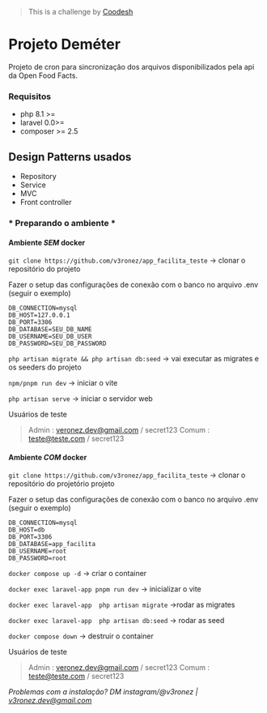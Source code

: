 > This is a challenge by [Coodesh](https://coodesh.com/)

# Projeto Deméter #

Projeto de cron para sincronização dos arquivos disponibilizados pela api da Open Food Facts.

### Requisitos

- php 8.1 >=
- laravel 0.0>=
- composer >= 2.5

## Design Patterns usados

- Repository
- Service
- MVC
- Front controller

###       * Preparando o ambiente *

#### Ambiente *SEM* docker

`git clone https://github.com/v3ronez/app_facilita_teste` → clonar o repositório do projeto

Fazer o setup das configurações de conexão com o banco no arquivo .env (seguir o exemplo)

```
DB_CONNECTION=mysql
DB_HOST=127.0.0.1
DB_PORT=3306
DB_DATABASE=SEU_DB_NAME
DB_USERNAME=SEU_DB_USER
DB_PASSWORD=SEU_DB_PASSWORD
```

`php artisan migrate && php artisan db:seed` -> vai executar as migrates e os seeders do projeto

`npm/pnpm run dev` -> iniciar o vite

`php artisan serve` -> iniciar o servidor web

Usuários de teste
> Admin : veronez.dev@gmail.com / secret123
> Comum : teste@teste.com / secret123

#### Ambiente *COM* docker

`git clone https://github.com/v3ronez/app_facilita_teste` → clonar o repositório do projetório projeto

Fazer o setup das configurações de conexão com o banco no arquivo .env (seguir o exemplo)

```
DB_CONNECTION=mysql
DB_HOST=db
DB_PORT=3306
DB_DATABASE=app_facilita
DB_USERNAME=root
DB_PASSWORD=root
```

`docker compose up -d` → criar o container

`docker exec laravel-app pnpm run dev` → inicializar o vite

`docker exec laravel-app  php artisan migrate` →rodar as migrates

`docker exec laravel-app  php artisan db:seed` → rodar as seed

`docker compose down` → destruir o container

Usuários de teste
> Admin : veronez.dev@gmail.com / secret123
> Comum : teste@teste.com / secret123


*Problemas com a instalação? DM instagram/@v3ronez | v3ronez.dev@gmail.com*
